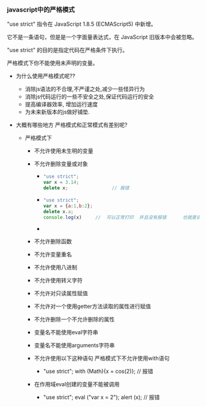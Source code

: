 ### javascript中的严格模式

"use strict" 指令在 JavaScript 1.8.5 (ECMAScript5) 中新增。

它不是一条语句，但是是一个字面量表达式，在 JavaScript 旧版本中会被忽略。

"use strict" 的目的是指定代码在严格条件下执行。

严格模式下你不能使用未声明的变量。



* 为什么使用严格模式呢??

  * 消除js语法的不合理,不严谨之处,减少一些怪异行为
  * 消除js代码运行的一些不安全之处,保证代码运行的安全
  * 提高编译器效率, 增加运行速度
  * 为未来新版本的js做好铺垫.

* 大概有哪些地方 严格模式和正常模式有差别呢?

  * 严格模式下

    * 不允许使用未生明的变量

    * 不允许删除变量或对象

      * ``` javascript
        "use strict";
        var x = 3.14;
        delete x;                // 报错
        ```

      * ``` javascript
        "use strict";
        var x = {a:1,b:2};
        delete x.a; 
        console.log(x)     //  可以正常打印  并且没有报错      也就是说即使是严格模式,虽然不能删除对象变量,但是可以删除这个对象里面的属性
        ```

      * 

    * 不允许删除函数

    * 不允许变量重名

    * 不允许使用八进制

    * 不允许使用转义字符

    * 不允许对只读属性赋值

    * 不允许对一个使用getter方法读取的属性进行赋值

    * 不允许删除一个不允许删除的属性

    * 变量名不能使用eval字符串

    * 变量名不能使用arguments字符串

    * 不允许使用以下这种语句      严格模式下不允许使用with语句

      * "use strict";
        with (Math){x = cos(2)}; // 报错

    * 在作用域eval创建的变量不能被调用

      * "use strict";
        eval ("var x = 2");
        alert (x);        // 报错